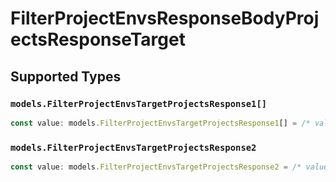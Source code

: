 # FilterProjectEnvsResponseBodyProjectsResponseTarget


## Supported Types

### `models.FilterProjectEnvsTargetProjectsResponse1[]`

```typescript
const value: models.FilterProjectEnvsTargetProjectsResponse1[] = /* values here */
```

### `models.FilterProjectEnvsTargetProjectsResponse2`

```typescript
const value: models.FilterProjectEnvsTargetProjectsResponse2 = /* values here */
```

